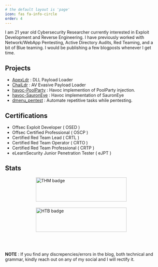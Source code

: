 ```yaml
---
# the default layout is 'page'
icon: fas fa-info-circle
order: 4
---
```


I am 21 year old Cybersecurity Researcher currently interested in Exploit Development and Reverse Engineering. I have previously worked with Network/WebApp Pentesting, Active Directory Audits, Red Teaming, and a bit of Blue teaming. I would be publishing a few blogposts whenever I get time. 

## Projects

- [ApexLdr][1] : DLL Payload Loader
- [ChaiLdr][2] : AV Evasive Payload Loader
- [havoc-PoolParty][3] : Havoc implemention of PoolParty injection.
- [havoc-SauronEye][4] : Havoc implementation of SauronEye
- [dmenu_pentest][5] : Automate repetitive tasks while pentesting.

## Certifications

- Offsec Exploit Developer ( OSED )
- Offsec Certified Professional ( OSCP )
- Certified Red Team Lead ( CRTL )
- Certified Red Team Operator ( CRTO )
- Certified Red Team Professional ( CRTP )
- eLearnSecurity Junior Penetration Tester ( eJPT )

## Stats

<style>
  .dynamic-images {
    display: flex;
    justify-content: center;
    gap: 20px;
    flex-wrap: wrap;  /* Allow items to wrap on smaller screens */
  }

  /* Stack images on small screens */
  @media (max-width: 767px) {
    .dynamic-images {
      flex-direction: column;  /* Stack images vertically */
      align-items: center;  /* Center images */
      gap: 10px;  /* Adjust gap when stacked */
    }
  }
</style>

<div class="dynamic-images">
  <img src="https://tryhackme-badges.s3.amazonaws.com/Cipher007.png" width="300" height="80" alt="THM badge" />
  <img src="https://www.hackthebox.com/badge/image/306748" width="300" height="80" alt="HTB badge"/>
</div>

<br />
<br />
<br />

**NOTE** : If you find any discrepencies/errors in the blog, both technical and grammar, kindly reach out on any of my social and I will rectify it.

[1]: https://github.com/Cipher7/ApexLdr
[2]: https://github.com/Cipher7/ChaiLdr
[3]: https://github.com/Cipher7/havoc-PoolParty
[4]: https://github.com/Cipher7/havoc-SauronEye
[5]: https://github.com/Cipher7/dmenu_pentest